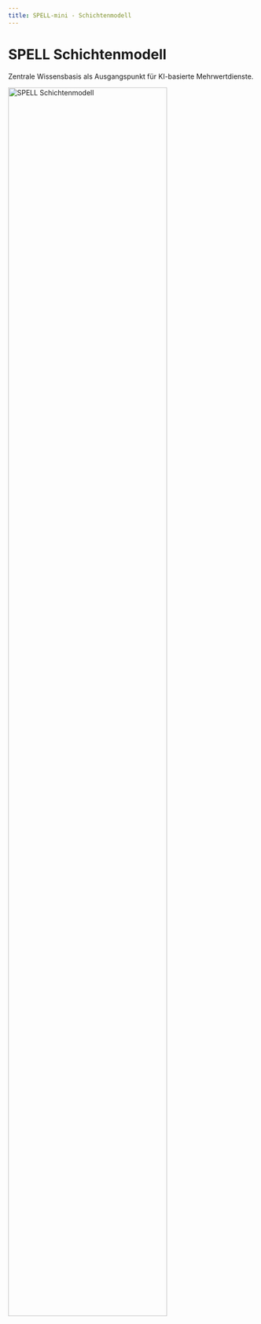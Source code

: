 ```yaml
---
title: SPELL-mini - Schichtenmodell
---
```


# SPELL Schichtenmodell

Zentrale Wissensbasis als Ausgangspunkt für KI-basierte Mehrwertdienste.

<img src="https://eric-rietzke.github.io/P_SPELL/img/spell-layers.png" alt="SPELL Schichtenmodell" style="height:80%; margin: auto">
